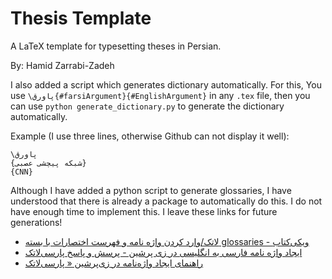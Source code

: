 # Thesis Template

A LaTeX template for typesetting theses in Persian.

By: Hamid Zarrabi-Zadeh


I also added a script which generates dictionary automatically. For this, You use `\پاورق{#farsiArgument}{#EnglishArgument}` in any `.tex` file, then you can use `python generate_dictionary.py` to generate the dictionary automatically. 

Example (I use three lines, otherwise Github can not display it well):
```
\پاورق
{شبکه پیچشی عصبی}
{CNN}
```

Although I have added a python script to generate glossaries, I have understood that there is already a package to automatically do this. I do not have enough time to implement this. I leave these links for future generations! 
- [لاتک/وارد کردن واژه نامه و فهرست اختصارات با بسته glossaries - ویکی‌کتاب](https://fa.wikibooks.org/wiki/%D9%84%D8%A7%D8%AA%DA%A9/%D9%88%D8%A7%D8%B1%D8%AF_%DA%A9%D8%B1%D8%AF%D9%86_%D9%88%D8%A7%DA%98%D9%87_%D9%86%D8%A7%D9%85%D9%87_%D9%88_%D9%81%D9%87%D8%B1%D8%B3%D8%AA_%D8%A7%D8%AE%D8%AA%D8%B5%D8%A7%D8%B1%D8%A7%D8%AA_%D8%A8%D8%A7_%D8%A8%D8%B3%D8%AA%D9%87_glossaries)
- [ایجاد واژه نامه فارسی به انگلیسی در زی پرشین - پرسش و پاسخ پارسی‌لاتک](http://qa.parsilatex.com/6890/%D8%A7%DB%8C%D8%AC%D8%A7%D8%AF-%D9%88%D8%A7%DA%98%D9%87-%D9%86%D8%A7%D9%85%D9%87-%D9%81%D8%A7%D8%B1%D8%B3%DB%8C-%D8%A8%D9%87-%D8%A7%D9%86%DA%AF%D9%84%DB%8C%D8%B3%DB%8C-%D8%AF%D8%B1-%D8%B2%DB%8C-%D9%BE%D8%B1%D8%B4%DB%8C%D9%86)
- [راهنمای ایجاد واژه‌نامه در زی‌پرشین « پارسی‌لاتک](http://parsilatex.com/site/1401/08/create-a-glossary-in-xepersian/)
